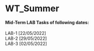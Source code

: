 # WT_Summer

#### Mid-Term LAB Tasks of following dates:

LAB-1 [22/05/2022]
<br>
LAB-2 [29/05/2022]
<br>
LAB-3 [02/05/2022]
<br>
